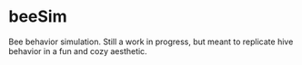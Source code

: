# beeSim
Bee behavior simulation. Still a work in progress, but meant to replicate hive behavior in a fun and cozy aesthetic.

